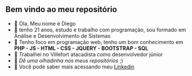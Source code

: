 ## Bem vindo ao meu repositório
- 👋 Ola, Meu nome é Diego
- 👀 tenho 21 anos, estudo e trabalho com programação, sou formado em Análise e Desenvolvimento de Sistemas
- 🌱 Tenho foco em programação web, tenho um bom conhecimento em **PHP - JS - HTML - CSS - JQUERY - BOOTSTRAP - SQL**
- 🌱 Trabalhei no Villefort atacadista como desenvolvedor júnior 
- 💞️ _Dê uma olhadinha nos meus repositórios_ ;)
- 💞️ Você pode saber mais acessando meu [Linkedin](https://www.linkedin.com/in/diego-de-oliveira-martins-3b232a234/)

